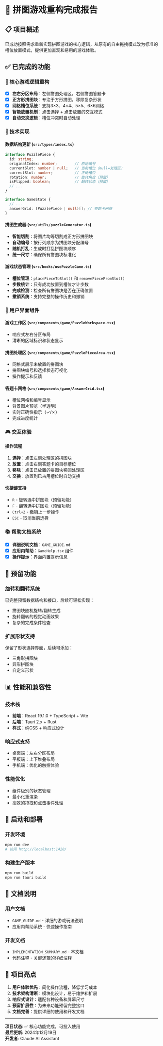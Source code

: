 # 🧩 拼图游戏重构完成报告

## 📋 项目概述
已成功按照需求重新实现拼图游戏的核心逻辑，从原有的自由拖拽模式改为标准的槽位放置模式，提供更加直观和易用的游戏体验。

## ✅ 已完成的功能

### 🎯 核心游戏逻辑重构
- [x] **左右分区布局**：左侧拼图处理区，右侧拼图答题卡
- [x] **正方形拼图块**：专注于方形拼图，移除复杂形状
- [x] **网格槽位系统**：支持3×3、4×4、5×5、6×6网格
- [x] **智能放置机制**：点击选择 + 点击放置的交互模式
- [x] **自动交换逻辑**：槽位冲突时自动处理

### 🔧 技术实现

#### 数据结构更新 (`src/types/index.ts`)
```typescript
interface PuzzlePiece {
  id: string;
  originalIndex: number;        // 原始编号
  currentSlot: number | null;   // 当前槽位（null=处理区）
  correctSlot: number;          // 正确槽位
  rotation: number;             // 旋转角度（预留）
  isFlipped: boolean;           // 翻转状态（预留）
  // ...
}

interface GameState {
  // ...
  answerGrid: (PuzzlePiece | null)[]; // 答题卡网格
}
```

#### 拼图生成器 (`src/utils/puzzleGenerator.ts`)
- **智能切割**：将图片均等切割成正方形拼图块
- **自动编号**：按行列顺序为拼图块分配编号
- **随机打乱**：生成时打乱拼图块顺序
- **统一尺寸**：确保所有拼图块标准化

#### 游戏状态管理 (`src/hooks/usePuzzleGame.ts`)
- **槽位管理**：`placePieceToSlot()` 和 `removePieceFromSlot()`
- **步数统计**：只有成功放置到槽位才计步数
- **完成检测**：检查所有拼图块是否在正确位置
- **撤销系统**：支持完整的操作历史和撤销

### 🎨 用户界面组件

#### 游戏工作区 (`src/components/game/PuzzleWorkspace.tsx`)
- 响应式左右分区布局
- 清晰的区域标识和状态显示

#### 拼图处理区 (`src/components/game/PuzzlePieceArea.tsx`)
- 网格式展示未放置的拼图块
- 拼图块编号和选择状态可视化
- 操作提示和反馈

#### 答题卡网格 (`src/components/game/AnswerGrid.tsx`)
- 槽位网格和编号显示
- 背景图片预览（半透明）
- 实时正确性指示（✓/✗）
- 完成进度统计

### 🎮 交互体验

#### 操作流程
1. **选择**：点击左侧处理区的拼图块
2. **放置**：点击右侧答题卡的目标槽位
3. **移除**：点击已放置的拼图块移回处理区
4. **交换**：放置到已占用槽位时自动交换

#### 快捷键支持
- `R` - 旋转选中拼图块（预留功能）
- `F` - 翻转选中拼图块（预留功能）
- `Ctrl+Z` - 撤销上一步操作
- `ESC` - 取消当前选择

### 📚 帮助文档系统
- [x] **详细说明文档**：`GAME_GUIDE.md`
- [x] **应用内帮助**：`GameHelp.tsx` 组件
- [x] **操作提示**：界面内置提示信息

## 🔮 预留功能

### 旋转和翻转系统
已完整预留数据结构和接口，后续可轻松实现：
- 拼图块随机旋转/翻转生成
- 旋转翻转的视觉动画效果
- 复杂的完成条件检查

### 扩展形状支持
保留了形状选择界面，后续可添加：
- 三角形拼图块
- 异形拼图块
- 自定义形状

## 📊 性能和兼容性

### 技术栈
- **前端**：React 19.1.0 + TypeScript + Vite
- **后端**：Tauri 2.x + Rust
- **样式**：纯CSS + 响应式设计

### 响应式支持
- 桌面端：左右分区布局
- 平板端：上下堆叠布局
- 手机端：优化的触控体验

### 性能优化
- 组件级别的状态管理
- 最小化重渲染
- 高效的拖拽和点击事件处理

## 🚀 启动和部署

### 开发环境
```bash
npm run dev
# 访问 http://localhost:1420/
```

### 构建生产版本
```bash
npm run build
npm run tauri build
```

## 📖 文档说明

### 用户文档
- `GAME_GUIDE.md` - 详细的游戏玩法说明
- 应用内帮助系统 - 快速操作指南

### 开发文档
- `IMPLEMENTATION_SUMMARY.md` - 本文档
- 代码注释 - 关键逻辑的详细注释

## 🎉 项目亮点

1. **用户体验优先**：简化操作流程，降低学习成本
2. **技术架构清晰**：模块化设计，易于维护和扩展
3. **响应式设计**：适配各种设备和屏幕尺寸
4. **预留扩展性**：为未来功能预留完整接口
5. **文档完善**：提供详细的使用和开发文档

---
**项目状态**: ✅ 核心功能完成，可投入使用  
**最后更新**: 2024年12月19日  
**开发者**: Claude AI Assistant
